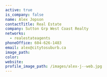 ```yaml
---
active: true
is_company: false
name: Alex Jopson
contactTitle: Real Estate
company: Sutton Grp West Coast Realty
networks:
  - realestateagents
phoneOffice: 604-626-1483
email: alex@citytosuburb.ca
image_path:
color:
website:
profile_image_path: /images/alex-j--web.jpg
---
```




